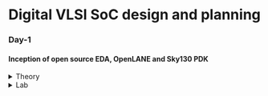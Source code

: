 # Digital VLSI SoC design and planning
### Day-1 
#### Inception of open source EDA, OpenLANE and Sky130 PDK
<details>
<summary> Theory </summary>
<br>
  
![image](https://github.com/user-attachments/assets/58829de8-3a23-4695-aec7-2736b3112cc8)
Introduction to packages

![image](https://github.com/user-attachments/assets/0d23a36e-3ef8-4609-8f6c-995f15e074b9)
Introduction to die's and understanding Macros and Foundry IP's

![image](https://github.com/user-attachments/assets/180f703e-c24e-4cfd-b925-ed29ecf3ed4a)
Understanding how applications run and the flow of how programs convert into machine level language

![image](https://github.com/user-attachments/assets/bf0f0220-2d3d-45aa-970c-49d08b404767)
Purpose and Understanding Register Transfer Level

![image](https://github.com/user-attachments/assets/689553f5-b0df-4aa4-a4f7-cb6d762c7e4c)
Introduction to Opensource tools and understanding PDKs

![image](https://github.com/user-attachments/assets/682cf979-ab92-421d-a1a3-b93ecbe7174b)
Understanding RTL to GDSII design flow

![image](https://github.com/user-attachments/assets/ce337c48-9777-405e-af9b-2e5190d22c7e)
Understanding OpenLANE ASIC Design flow

![image](https://github.com/user-attachments/assets/907a299b-aa70-4942-b783-5786aa1433cf)
Design for testing and what is scan chain

![image](https://github.com/user-attachments/assets/ff5a131e-cf06-4742-8966-f66572ac26c0)
Understanding Antenna rules violation
</details>

<details>
<summary> Lab </summary>
<br>


</details>
